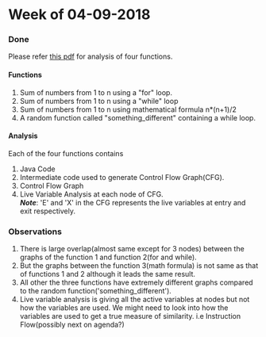 # Week of 04-09-2018

### Done
Please refer [this pdf](files/CFGs.pdf) for analysis of four functions.

#### Functions
1. Sum of numbers from 1 to n using a "for" loop.
2. Sum of numbers from 1 to n using a "while" loop
3. Sum of numbers from 1 to n using mathematical formula n*(n+1)/2
4. A random function called "something_different" containing a while loop.

#### Analysis
Each of the four functions contains

1. Java Code
2. Intermediate code used to generate Control Flow Graph(CFG).
3. Control Flow Graph
4. Live Variable Analysis at each node of CFG.  
  ***Note***: 'E' and 'X' in the CFG represents the live variables at entry and exit respectively.
  
### Observations
1. There is large overlap(almost same except for 3 nodes) between the graphs of the function 1 and function 2(for and while).
2. But the graphs between the function 3(math formula) is not same as that of functions 1 and 2 although it leads the same result. 
3. All other the three functions have extremely different graphs compared to the random function('something_different').
4. Live variable analysis is giving all the active variables at nodes but not how the variables are used. We might need to look into how the variables are used to get a true measure of similarity. i.e Instruction Flow(possibly next on agenda?)